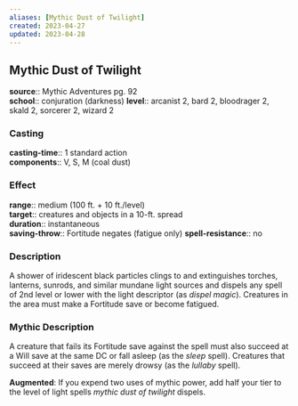 ```yaml
---
aliases: [Mythic Dust of Twilight]
created: 2023-04-27
updated: 2023-04-28
---
```


## Mythic Dust of Twilight

**source**:: Mythic Adventures pg. 92  
**school**:: conjuration (darkness)
**level**:: arcanist 2, bard 2, bloodrager 2, skald 2, sorcerer 2, wizard 2

### Casting

**casting-time**:: 1 standard action  
**components**:: V, S, M (coal dust)

### Effect

**range**:: medium (100 ft. + 10 ft./level)  
**target**:: creatures and objects in a 10-ft. spread  
**duration**:: instantaneous  
**saving-throw**:: Fortitude negates (fatigue only)
**spell-resistance**:: no

### Description

A shower of iridescent black particles clings to and extinguishes torches, lanterns, sunrods, and similar mundane light sources and dispels any spell of 2nd level or lower with the light descriptor (as *dispel magic*). Creatures in the area must make a Fortitude save or become fatigued.

### Mythic Description

A creature that fails its Fortitude save against the spell must also succeed at a Will save at the same DC or fall asleep (as the *sleep* spell). Creatures that succeed at their saves are merely drowsy (as the *lullaby* spell).  
  
**Augmented**: If you expend two uses of mythic power, add half your tier to the level of light spells *mythic dust of twilight* dispels.
